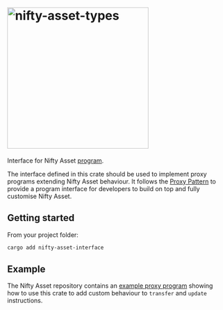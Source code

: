 # <img width="325" alt="nifty-asset-types" src="https://github.com/nifty-oss/asset/assets/729235/cfa1923e-73a6-49e5-89ca-0cbe54cdb591"/>

Interface for Nifty Asset [program](https://github.com/nifty-oss/asset).

The interface defined in this crate should be used to implement proxy programs extending Nifty Asset behaviour. It follows the [Proxy Pattern](https://nifty-oss.org/blog/proxy-pattern) to provide a program interface for developers to build on top and fully customise Nifty Asset.

## Getting started

From your project folder:

```bash
cargo add nifty-asset-interface
```

## Example

The Nifty Asset repository contains an [example proxy program](https://github.com/nifty-oss/asset/tree/main/programs/proxy) showing how to use this crate to add custom behaviour to `transfer` and `update` instructions.